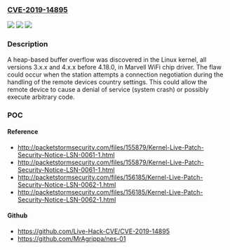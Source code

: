 ### [CVE-2019-14895](https://cve.mitre.org/cgi-bin/cvename.cgi?name=CVE-2019-14895)
![](https://img.shields.io/static/v1?label=Product&message=kernel&color=blue)
![](https://img.shields.io/static/v1?label=Version&message=%3D%20all%20kernel%20versions%203.x.x%20and%204.x.x%20before%204.18.0%20&color=brighgreen)
![](https://img.shields.io/static/v1?label=Vulnerability&message=CWE-122&color=brighgreen)

### Description

A heap-based buffer overflow was discovered in the Linux kernel, all versions 3.x.x and 4.x.x before 4.18.0, in Marvell WiFi chip driver. The flaw could occur when the station attempts a connection negotiation during the handling of the remote devices country settings. This could allow the remote device to cause a denial of service (system crash) or possibly execute arbitrary code.

### POC

#### Reference
- http://packetstormsecurity.com/files/155879/Kernel-Live-Patch-Security-Notice-LSN-0061-1.html
- http://packetstormsecurity.com/files/155879/Kernel-Live-Patch-Security-Notice-LSN-0061-1.html
- http://packetstormsecurity.com/files/156185/Kernel-Live-Patch-Security-Notice-LSN-0062-1.html
- http://packetstormsecurity.com/files/156185/Kernel-Live-Patch-Security-Notice-LSN-0062-1.html

#### Github
- https://github.com/Live-Hack-CVE/CVE-2019-14895
- https://github.com/MrAgrippa/nes-01

